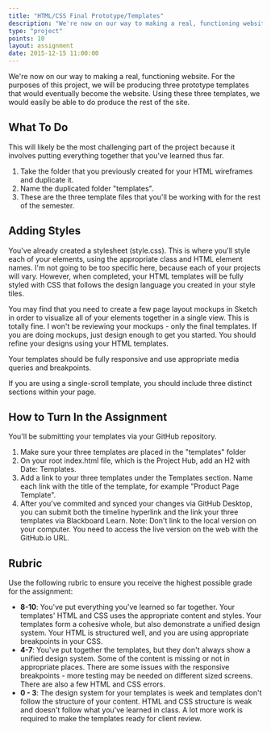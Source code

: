 ```yaml
---
title: "HTML/CSS Final Prototype/Templates"
description: "We're now on our way to making a real, functioning website.  "
type: "project"
points: 10
layout: assignment
date: 2015-12-15 11:00:00
---
```


We're now on our way to making a real, functioning website.  For the purposes of this project, we will be producing three prototype templates that would eventually become the website.  Using these three templates, we would easily be able to do produce the rest of the site.

## What To Do

This will likely be the most challenging part of the project because it involves putting everything together that you've learned thus far.  

1.  Take the folder that you previously created for your HTML wireframes and duplicate it.  
2. Name the duplicated folder "templates".
3. These are the three template files that you'll be working with for the rest of the semester.

## Adding Styles

You've already created a stylesheet (style.css).  This is where you'll style each of your elements, using the appropriate class and HTML element names.  I'm not going to be too specific here, because each of your projects will vary.  However, when completed, your HTML templates will be fully styled with CSS that follows the design language you created in your style tiles.

You may find that you need to create a few page layout mockups in Sketch in order to visualize all of your elements together in a single view.  This is totally fine.  I won't be reviewing your mockups - only the final templates.  If you are doing mockups, just design enough to get you started.  You should refine your designs using your HTML templates.

Your templates should be fully responsive and use appropriate media queries and breakpoints.

If you are using a single-scroll template, you should include three distinct sections within your page.

<!--## Install Jekyll

We've created three prototype files, but there are some problems.  What happens if we change the content of a global element like the header or footer?  Right now if we make a change, we have to change it in all three documents.  By setting these global elements up in a template, we can make changes just once and have them automatically update everywhere.

First, we need to setup Jekyll, a popular static website generator.  We'll do this together in class.

1.  Open terminal.  "Sudo gem install bundler".
2.  Create a new file in your project repository called "Gemfile" - there is no file extension.
3.  Inside Gemfile, add the following line: gem 'github-pages'
4.  Change directories in Terminal by typing "cd (YourDirectoryName)"
5.  Back in the terminal, run "bundle install"
6.  You're ready to run Jekyll.  In terminal, run "bundle exec jekyll serve".
7.  In your browser, go to http://localhost:4000 .  You'll see your site, just as you expected.

## Make Your Templates Dynamic

We're now running a Jekyll site, but we aren't benefiting from Jekyll yet.

1.  Create a folder in your project called "_includes".  The underscore is required.
2.  In your includes folder, create a file called "header.html" and "footer.html".
3.  Copy the code that makes up everything above the start of your main content area and paste it into your header file.
4.  Do the same with the footer file.  Everything below the end of your main content area.
5.  Create another new folder called "_layouts".
6.  Inside layouts, create a new file called "default.html".
7.  Inside default.html, place the code under Default Layout Template below.
8.  Open up each of your 3 templates.  Delete the header and footer from each of them.  At the very top of each, paste the code below called Default Frontmatter.
8.  Open your site back up in your web browser at http://localhost:4000 and navigate to your templates.  You'll see that all three pages display as expected with the same header and footer.  The difference now is that the header/footer is shared.  Try making a change to the header under the "_includes" folder.  You'll notice that the change is reflected automatically on all three templates!
9. Move your stylesheet.css file into the root folder calledd "style" (it should have been created automatically by Jekyll).  We're going to be referencing this file from different places, so it's best that it's in the root directory.
10. Finally, in your includes/footer file, change the reference to your stylesheet to be ../style/style.css (we're going up one level since we're in the templates folder.).  Make sure your stylesheet link hasn't broken!
11. Sync your files back up to GitHub.

### Default Layout Template

<script src="https://gist.github.com/challahan/a96842301446e9eab594.js"></script>

### Default Frontmatter

<script src="https://gist.github.com/challahan/ffac402d02474ab67ade.js"></script> -->

## How to Turn In the Assignment

You'll be submitting your templates via your GitHub repository.

1.  Make sure your three templates are placed in the "templates" folder
2.  On your root index.html file, which is the Project Hub, add an H2 with Date: Templates.
3.  Add a link to your three templates under the Templates section.  Name each link with the title of the template, for example "Product Page Template".
4.  After you've commited and synced your changes via GitHub Desktop, you can submit both the timeline hyperlink and the link your three templates via Blackboard Learn.  Note: Don't link to the local version on your computer.  You need to access the live version on the web with the GitHub.io URL.

## Rubric

Use the following rubric to ensure you receive the highest possible grade for the assignment:

* **8-10**: You've put everything you've learned so far together.  Your templates' HTML and CSS uses the appropriate content and styles.  Your templates form a cohesive whole, but also demonstrate a unified design system.  Your HTML is structured well, and you are using appropriate breakpoints in your CSS.
* **4-7**: You've put together the templates, but they don't always show a unified design system.  Some of the content is missing or not in appropriate places.  There are some issues with the responsive breakpoints - more testing may be needed on different sized screens.  There are also a few HTML and CSS errors.
* **0 - 3**: The design system for your templates is week and templates don't follow the structure of your content.  HTML and CSS structure is weak and doesn't follow what you've learned in class.   A lot more work is required to make the templates ready for client review.